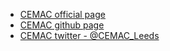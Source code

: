 - [CEMAC official page](https://www.cemac.leeds.ac.uk/)
- [CEMAC github page](https://github.com/cemac)
- [CEMAC twitter - @CEMAC_Leeds](https://twitter.com/CEMAC_Leeds)
